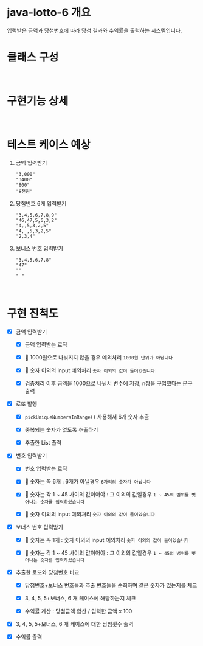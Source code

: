 # java-lotto-6 개요

입력받은 금액과 당첨번호에 따라 당첨 결과와 수익률을 출력하는 시스템입니다. 
<br>

# 클래스 구성
<br>

# 구현기능 상세

<br>

# 테스트 케이스 예상

1. 금액 입력받기
   
   ```
   "3,000"
   "3400"
   "800"
   "8천원"
   ```

2. 당첨번호 6개 입력받기
   
   ```
   "3,4,5,6,7,8,9"
   "46,47,5,6,3,2"
   "4,,5,3,2,5"
   "4, ,5,3,2,5"
   "2,3,4"
   ```

3. 보너스 번호 입력받기
   
   ```
   "3,4,5,6,7,8"
   "47"
   ""
   " "
   ```

<br>

# 구현 진척도

- [x] 금액 입력받기
  
  - [x] 금액 입력받는 로직
  
  - [x] 📌 1000원으로 나눠지지 않을 경우 예외처리 `1000원 단위가 아닙니다`
  
  - [x] 📌 숫자 이외의 input 예외처리 `숫자 이외의 값이 들어있습니다` 
  
  - [x] 검증처리 이후 금액을 1000으로 나눠서 변수에 저장, n장을 구입했다는 문구 출력

- [x] 로또 발행
  
  - [x] `pickUniqueNumbersInRange()` 사용해서 6개 숫자 추출
  
  - [x] 중복되는 숫자가 없도록 추출하기
  
  - [x] 추출한 List 출력

- [x] 번호 입력받기
  
  - [x] 번호 입력받는 로직
  
  - [x] 📌 숫자는 꼭 6개 : 6개가 아닐경우 `6자리의 숫자가 아닙니다`
  
  - [x] 📌 숫자는 각 1 ~ 45 사이의 값이어야 : 그 이외의 값일경우 `1 ~ 45의 범위를 벗어나는 숫자를 입력하셨습니다`
  
  - [x] 📌 숫자 이외의 input 예외처리 `숫자 이외의 값이 들어있습니다`

- [x] 보너스 번호 입력받기
  
  - [x] 📌 숫자는 꼭 1개 : 숫자 이외의 input 예외처리 `숫자 이외의 값이 들어있습니다`
  
  - [x] 📌 숫자는 각 1 ~ 45 사이의 값이어야 : 그 이외의 값일경우 `1 ~ 45의 범위를 벗어나는 숫자를 입력하셨습니다`

- [x] 추출한 로또와 당첨번호 비교
  
  - [x] 당첨번호+보너스 번호들과 추출 번호들을 순회하며 같은 숫자가 있는지를 체크
  
  - [x] 3, 4, 5, 5+보너스, 6 개 케이스에 해당하는지 체크
  
  - [x] 수익률 계산 : 당첨금액 합산 / 입력한 금액 x 100 

- [x] 3, 4, 5, 5+보너스, 6 개 케이스에 대한 당첨횟수 출력

- [x] 수익률 출력

# 
